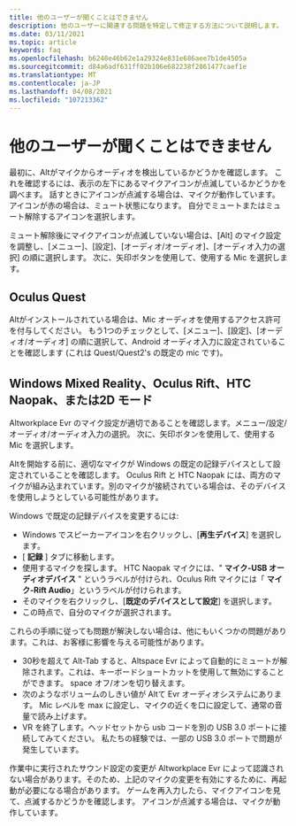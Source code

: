```yaml
---
title: 他のユーザーが聞くことはできません
description: 他のユーザーに関連する問題を特定して修正する方法について説明します。
ms.date: 03/11/2021
ms.topic: article
keywords: faq
ms.openlocfilehash: b6248e46b62e1a29324e831e686aee7b1de4505a
ms.sourcegitcommit: d84a6adf631ff02b106e682238f2861477caef1e
ms.translationtype: MT
ms.contentlocale: ja-JP
ms.lasthandoff: 04/08/2021
ms.locfileid: "107213362"
---
```

# <a name="other-users-cant-hear-me"></a>他のユーザーが聞くことはできません

最初に、Altがマイクからオーディオを検出しているかどうかを確認します。 これを確認するには、表示の左下にあるマイクアイコンが点滅しているかどうかを調べます。 話すときにアイコンが点滅する場合は、マイクが動作しています。 アイコンが赤の場合は、ミュート状態になります。 自分でミュートまたはミュート解除するアイコンを選択します。

ミュート解除後にマイクアイコンが点滅していない場合は、[Alt] のマイク設定を調整し、[メニュー]、[設定]、[オーディオ/オーディオ]、[オーディオ入力の選択] の順に選択します。 次に、矢印ボタンを使用して、使用する Mic を選択します。
 
## <a name="oculus-quest"></a>Oculus Quest 

Altがインストールされている場合は、Mic オーディオを使用するアクセス許可を付与してください。 もう1つのチェックとして、[メニュー]、[設定]、[オーディオ/オーディオ] の順に選択して、Android オーディオ入力に設定されていることを確認します (これは Quest/Quest2's の既定の mic です)。
 
## <a name="windows-mixed-reality-oculus-rift-htc-vive-or-2d-mode"></a>Windows Mixed Reality、Oculus Rift、HTC Naopak、または2D モード

Altworkplace Evr のマイク設定が適切であることを確認します。メニュー/設定/オーディオ/オーディオ入力の選択。 次に、矢印ボタンを使用して、使用する Mic を選択します。

Altを開始する前に、適切なマイクが Windows の既定の記録デバイスとして設定されていることを確認します。 Oculus Rift と HTC Naopak には、両方のマイクが組み込まれています。別のマイクが接続されている場合は、そのデバイスを使用しようとしている可能性があります。
 
Windows で既定の記録デバイスを変更するには:
* Windows でスピーカーアイコンを右クリックし、[**再生デバイス**] を選択します。
* [ **記録** ] タブに移動します。
* 使用するマイクを探します。 HTC Naopak マイクには、" **マイク-USB オーディオデバイス** " というラベルが付けられ、Oculus Rift マイクには「 **マイク-Rift Audio**」というラベルが付けられます。
* そのマイクを右クリックし、[**既定のデバイスとして設定**] を選択します。
* この時点で、自分のマイクが選択されます。
 
これらの手順に従っても問題が解決しない場合は、他にもいくつかの問題があります。これは、お客様に影響を与える可能性があります。
* 30秒を超えて Alt-Tab すると、Altspace Evr によって自動的にミュートが解除されます。これは、キーボードショートカットを使用して無効にすることができます。 space オフ/オンを切り替えます。
* 次のようなボリュームのしきい値が Altて Evr オーディオシステムにあります。 Mic レベルを max に設定し、マイクの近くを口に設定して、通常の音量で読み上げます。
* VR を終了します。ヘッドセットから usb コードを別の USB 3.0 ポートに接続してみてください。 私たちの経験では、一部の USB 3.0 ポートで問題が発生しています。

作業中に実行されたサウンド設定の変更が Altworkplace Evr によって認識されない場合があります。そのため、上記のマイクの変更を有効にするために、再起動が必要になる場合があります。  ゲームを再入力したら、マイクアイコンを見て、点滅するかどうかを確認します。 アイコンが点滅する場合は、マイクが動作しています。